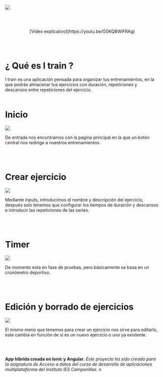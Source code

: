 ![](img/logo.png)


<br/>
<br/>

<p align="center">[Video explicativo](https://youtu.be/G0KQ8WiFRAg)</p>                                   

<br/>
<br/>

# ¿ Qué es I train ?

I train es una aplicación pensada para organizar tus entrenamientos, en la que podrás almacenar tus ejercicios con duración, repeticiones y descansos entre repeticiones del ejercicio.
<br/>
<br/>

# Inicio

![](img/01.gif)

De entrada nos encontramos con la pagina principal en la que un botón central nos redirige a nuestros entrenamientos.

<br/>
<br/>

# Crear ejercicio 

![](img/02.gif)

Mediante inputs, introducimos el nombre y descripción del ejercicio, después solo tenemos que configurar los tiempos de duración y descansos e introducir las repeticiones de las series.

<br/>
<br/>

# Timer 

![](img/03.gif)

De momento esta en fase de pruebas, pero básicamente se basa en un cronómetro deportivo.

<br/>
<br/>

# Edición y borrado de ejercicios

![](img/04.gif)

El mismo menú que tenemos para crear un ejercicio nos sirve para editarlo, este cambia en función de si es un nuevo ejercicio o uno ya existente.

<br/>
<br/>


**App híbrida creada en Ionic y Angular.**
_Este proyecto ha sido creado para la asignatura de Acceso a datos del curso de desarrollo de aplicaciones multiplataforma
del Instituto IES Campanillas._
n
